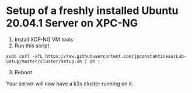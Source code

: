 # Setup of a freshly installed Ubuntu 20.04.1 Server on XPC-NG

1. Install XCP-NG VM tools
2. Run this script

```
sudo curl -sfL https://raw.githubusercontent.com/jpconstantineau/Lab-Setup/master/cluster/setup.sh | sh -
```

3. Reboot

Your server will now have a k3s cluster running on it.